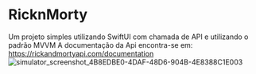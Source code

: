 # RicknMorty
Um projeto simples utilizando SwiftUI com chamada de API e utilizando o padrão MVVM  A documentação da Api encontra-se em:  https://rickandmortyapi.com/documentation
![simulator_screenshot_4B8EDBE0-4DAF-48D6-904B-4E8388C1E003](https://user-images.githubusercontent.com/18534260/181835777-7bfbbf5d-8faa-4790-9bca-db8c98dabc72.png)
